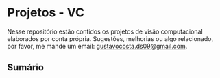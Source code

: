 # Projetos - VC
Nesse repositório estão contidos os projetos de visão computacional elaborados por conta própria. Sugestões, melhorias ou algo relacionado, por favor, me mande um email: gustavocosta.ds09@gmail.com.

## Sumário

